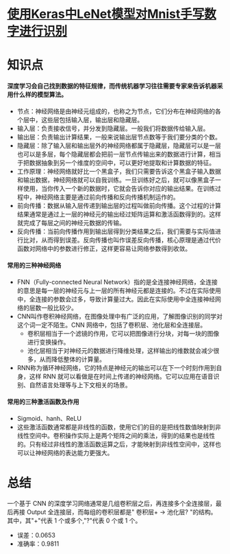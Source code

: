 # [使用Keras中LeNet模型对Mnist手写数字进行识别](https://github.com/Arieswk/DL_LeNet_Mnist/blob/master/LeNet_Mnist.py)  
# 知识点  
#### 深度学习会自己找到数据的特征规律，而传统机器学习往往需要专家来告诉机器采用什么样的模型算法。  
* 节点：神经网络是由神经元组成的，也称之为节点，它们分布在神经网络的各个层中，这些层包括输入层，输出层和隐藏层。  
* 输入层：负责接收信号，并分发到隐藏层。一般我们将数据传给输入层。
* 输出层：负责输出计算结果，一般来说输出层节点数等于我们要分类的个数。
* 隐藏层：除了输入层和输出层外的神经网络都属于隐藏层，隐藏层可以是一层也可以是多层，每个隐藏层都会把前一层节点传输出来的数据进行计算，相当于把数据抽象到另一个维度的空间中，可以更好地提取和计算数据的特征。  
* 工作原理：神经网络就好比一个黑盒子，我们只需要告诉这个黑盒子输入数据和输出数据，神经网络就可以自我训练。一旦训练好之后，就可以像黑盒子一样使用，当你传入一个新的数据时，它就会告诉你对应的输出结果。在训练过程中，神经网络主要是通过前向传播和反向传播机制运作的。  
* 前向传播：数据从输入层传递到输出层的过程叫做前向传播。这个过程的计算结果通常是通过上一层的神经元的输出经过矩阵运算和激活函数得到的。这样就完成了每层之间的神经元数据的传输。  
* 反向传播：当前向传播作用到输出层得到分类结果之后，我们需要与实际值进行比对，从而得到误差。反向传播也叫作误差反向传播，核心原理是通过代价函数对网络中的参数进行修正，这样更容易让网络参数得到收敛。  
#### 常用的三种神经网络  
* FNN（Fully-connected Neural Network）指的是全连接神经网络，全连接的意思是每一层的神经元与上一层的所有神经元都是连接的。不过在实际使用中，全连接的参数会过多，导致计算量过大。因此在实际使用中全连接神经网络的层数一般比较少。  
* CNN叫作卷积神经网络，在图像处理中有广泛的应用，了解图像识别的同学对这个词一定不陌生。CNN 网络中，包括了卷积层、池化层和全连接层。  
  * 卷积层相当于一个滤镜的作用，它可以把图像进行分块，对每一块的图像进行变换操作。  
  * 池化层相当于对神经元的数据进行降维处理，这样输出的维数就会减少很多，从而降低整体的计算量。  
* RNN称为循环神经网络，它的特点是神经元的输出可以在下一个时刻作用到自身，这样 RNN 就可以看做是在时间上传递的神经网络。它可以应用在语音识别、自然语言处理等与上下文相关的场景。  
 #### 常用的三种激活函数及作用
 * Sigmoid、hanh、ReLU  
 * 这些激活函数通常都是非线性的函数，使用它们的目的是把线性数值映射到非线性空间中。卷积操作实际上是两个矩阵之间的乘法，得到的结果也是线性的。只有经过非线性的激活函数运算之后，才能映射到非线性空间中，这样也可以让神经网络的表达能力更强大。  
# 总结
一个基于 CNN 的深度学习网络通常是几组卷积层之后，再连接多个全连接层，最后再接 Output 全连接层，而每组的卷积层都是" 卷积层+ -> 池化层? "的结构。  
其中，其"+"代表 1 个或多个,"?"代表 0 个或 1 个。
* 误差：0.0653  
* 准确率：0.9811  
